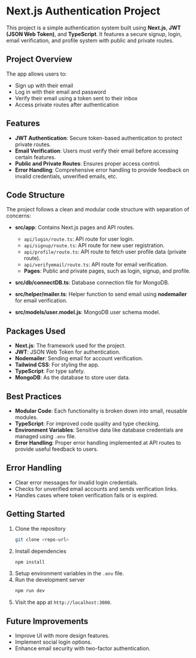# Next.js Authentication Project

This project is a simple authentication system built using **Next.js**, **JWT (JSON Web Token)**, and **TypeScript**. It features a secure signup, login, email verification, and profile system with public and private routes. 

## Project Overview

The app allows users to:
- Sign up with their email
- Log in with their email and password
- Verify their email using a token sent to their inbox
- Access private routes after authentication

## Features
- **JWT Authentication**: Secure token-based authentication to protect private routes.
- **Email Verification**: Users must verify their email before accessing certain features.
- **Public and Private Routes**: Ensures proper access control.
- **Error Handling**: Comprehensive error handling to provide feedback on invalid credentials, unverified emails, etc.

## Code Structure

The project follows a clean and modular code structure with separation of concerns:

- **src/app**: Contains Next.js pages and API routes.
  - `api/login/route.ts`: API route for user login.
  - `api/signup/route.ts`: API route for new user registration.
  - `api/profile/route.ts`: API route to fetch user profile data (private route).
  - `api/verifyemail/route.ts`: API route for email verification.
  - **Pages**: Public and private pages, such as login, signup, and profile.

- **src/db/connectDB.ts**: Database connection file for MongoDB.

- **src/helper/mailer.ts**: Helper function to send email using **nodemailer** for email verification.

- **src/models/user.model.js**: MongoDB user schema model.

## Packages Used

- **Next.js**: The framework used for the project.
- **JWT**: JSON Web Token for authentication.
- **Nodemailer**: Sending email for account verification.
- **Tailwind CSS**: For styling the app.
- **TypeScript**: For type safety.
- **MongoDB**: As the database to store user data.

## Best Practices
- **Modular Code**: Each functionality is broken down into small, reusable modules.
- **TypeScript**: For improved code quality and type checking.
- **Environment Variables**: Sensitive data like database credentials are managed using `.env` file.
- **Error Handling**: Proper error handling implemented at API routes to provide useful feedback to users.

## Error Handling

- Clear error messages for invalid login credentials.
- Checks for unverified email accounts and sends verification links.
- Handles cases where token verification fails or is expired.

## Getting Started

1. Clone the repository
    ```bash
    git clone <repo-url>
    ```
2. Install dependencies
    ```bash
    npm install
    ```
3. Setup environment variables in the `.env` file.
4. Run the development server
    ```bash
    npm run dev
    ```
5. Visit the app at `http://localhost:3000`.

## Future Improvements
- Improve UI with more design features.
- Implement social login options.
- Enhance email security with two-factor authentication.


